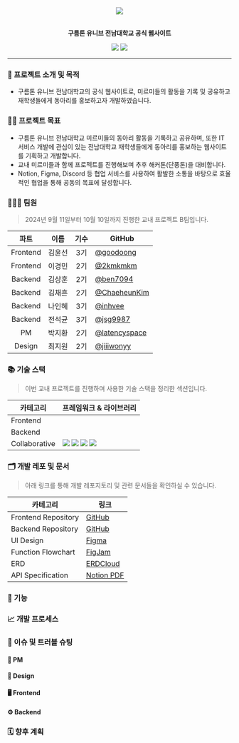 <div align="center">
  <img src="https://github.com/9oormthonUNIV-JNU/9oormthonUNIV_JNU/blob/main/src/background_01.png" width="auto" height="auto">
</div>

<br>

<p align="center">
    <strong>구름톤 유니브 전남대학교 공식 웹사이트</strong>
</p>

<p align="center">
  <img src="https://img.shields.io/badge/Official%20Website-009BD5?style=for-the-badge&logo=homepage&logoColor=white"/> <img src="https://img.shields.io/badge/Instagram-E4405F?style=for-the-badge&logo=instagram&logoColor=white&link=https%3A%2F%2Fwww.instagram.com%2F9oormthon_univ_jnu"/>
</p>

***

### 🔖 프로젝트 소개 및 목적
  - 구름톤 유니브 전남대학교의 공식 웹사이트로, 미르미들의 활동을 기록 및 공유하고 재학생들에게 동아리를 홍보하고자 개발하였습니다.

### 🏃🏻 프로젝트 목표
  - 구름톤 유니브 전남대학교 미르미들의 동아리 활동을 기록하고 공유하며, 또한 IT 서비스 개발에 관심이 있는 전남대학교 재학생들에게 동아리를 홍보하는 웹사이트를 기획하고 개발합니다.
  - 교내 미르미들과 함께 프로젝트를 진행해보며 추후 해커톤(단풍톤)을 대비합니다.
  - Notion, Figma, Discord 등 협업 서비스를 사용하여 활발한 소통을 바탕으로 효율적인 협업을 통해 공동의 목표에 달성합니다.

### 🧑🏻‍💻 팀원
> 2024년 9월 11일부터 10월 10일까지 진행한 교내 프로젝트 B팀입니다.

| 파트 | 이름 | 기수 | GitHub |
| :--: | :--: | :--: | --- |
| Frontend | 김윤선 | 3기 | [@goodoong](https://github.com/goodoong)|
| Frontend | 이경민 | 2기 | [@2kmkmkm](https://github.com/2kmkmkm)|
| Backend | 김상훈 | 2기 | [@ben7094](https://github.com/ben7094)|
| Backend | 김채흔 | 2기 | [@ChaeheunKim](https://github.com/ChaeheunKim)|
| Backend | 나인혜 | 3기 | [@inhvee](https://github.com/inhvee)|
| Backend | 전석균 | 3기 | [@jsg9987](https://github.com/jsg9987) |
| PM | 박지환 | 2기 | [@latencyspace](https://github.com/latencyspace)|
| Design | 최지원 | 2기 | [@jiiiwonyy](https://github.com/jiiiwonyy) |

### 📚 기술 스택
> 이번 교내 프로젝트를 진행하며 사용한 기술 스택을 정리한 섹션입니다.

| 카테고리 | 프레임워크 & 라이브러리 |
| --- | --- |
| Frontend | |
| Backend | |
| Collaborative | <img src="https://img.shields.io/badge/Git-F05032?style=for-the-badge&logo=git&logoColor=white"/> <img src="https://img.shields.io/badge/GitHub-181717?style=for-the-badge&logo=github&logoColor=white"/> <img src="https://img.shields.io/badge/Figma-F24E1E?style=for-the-badge&logo=figma&logoColor=white"/> <img src="https://img.shields.io/badge/Notion-000000?style=for-the-badge&logo=notion&logoColor=white"/> |

### 🗂️ 개발 레포 및 문서
> 아래 링크를 통해 개발 레포지토리 및 관련 문서들을 확인하실 수 있습니다.

| 카테고리 | 링크 |
| --- | --- |
| Frontend Repository | [GitHub](https://github.com/9oormthonUNIV-JNU/B_FE) |
| Backend Repository | [GitHub](https://github.com/9oormthonUNIV-JNU/B_BE) |
| UI Design | [Figma](https://www.figma.com/design/9EagU2aLIdq69n9atPmj7c/team_b?node-id=0-1&t=N8RozI9EQ2yxX6yS-1) |
| Function Flowchart | [FigJam](https://www.figma.com/board/3ys8E3Fe3TipeoJA9Uiahu/%EA%B5%AC%EB%A6%84%ED%86%A4-%EC%9C%A0%EB%8B%88%EB%B8%8C-%EC%A0%84%EB%82%A8%EB%8C%80%ED%95%99%EA%B5%90-%EA%B8%B0%EB%8A%A5-%ED%94%8C%EB%A1%9C%EC%9A%B0?node-id=0-1&t=FGo3ilunJBlxctbW-1) |
| ERD | [ERDCloud](https://www.erdcloud.com/d/BZnj55LAmD8q3XYri) |
| API Specification | [Notion PDF](https://github.com/9oormthonUNIV-JNU/9oormthonUNIV_JNU/blob/main/src/0f44d368-2b2f-4f4d-875c-48ae94f8296b_Export-e21db3ae-3cb0-476c-ab4c-0e0c3ec0e27e/87422fdd05a24cb697ae3edd62b25449.pdf)|


### 🔗 기능

### 📈 개발 프로세스

### 🚨 이슈 및 트러블 슈팅

#### 📝 PM

#### 🎨 Design

#### 🖥️ Frontend

#### ⚙️ Backend

### 🗓️ 향후 계획
